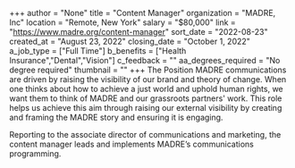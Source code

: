 +++
author = "None"
title = "Content Manager"
organization = "MADRE, Inc"
location = "Remote, New York"
salary = "$80,000"
link = "https://www.madre.org/content-manager"
sort_date = "2022-08-23"
created_at = "August 23, 2022"
closing_date = "October 1, 2022"
a_job_type = ["Full Time"]
b_benefits = ["Health Insurance","Dental","Vision"]
c_feedback = ""
aa_degrees_required = "No degree required"
thumbnail = ""
+++
The Position
MADRE communications are driven by raising the visibility of our brand and theory of change. When one thinks about how to achieve a just world and uphold human rights, we want them to think of MADRE and our grassroots partners' work. This role helps us achieve this aim through raising our external visibility by creating and framing the MADRE story and ensuring it is engaging.

Reporting to the associate director of communications and marketing, the content manager leads and implements MADRE’s communications programming.